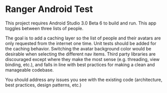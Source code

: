 # Ranger Android Test

This project requires Android Studio 3.0 Beta 6 to build and run. This app toggles between three lists of people. 

The goal is to add a caching layer so the list of people and their avatars are only requested from the internet one time. Unit tests should be added for the caching behavior. Switching the avatar background color would be desirable when selecting the different nav items. Third party libraries are discouraged except where they make the most sense (e.g. threading, view binding, etc.), and falls in line with best practices for making a clean and manageable codebase. 

You should address any issues you see with the existing code (architecture, best practices, design patterns, etc.)